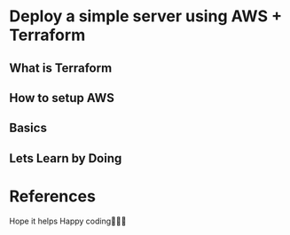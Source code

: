 # Deploy a simple server using AWS + Terraform

## What is Terraform


## How to setup AWS


## Basics


## Lets Learn by Doing


# References


Hope it helps
Happy coding👍🏼🥳